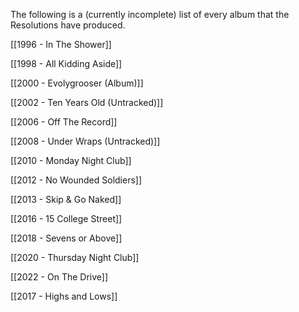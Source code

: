 The following is a (currently incomplete) list of every album that the Resolutions have produced.

[[1996 - In The Shower]]

[[1998 - All Kidding Aside]]

[[2000 - Evolygrooser (Album)]]

[[2002 - Ten Years Old (Untracked)]]

[[2006 - Off The Record]]

[[2008 - Under Wraps (Untracked)]]

[[2010 - Monday Night Club]]

[[2012 - No Wounded Soldiers]]

[[2013 - Skip & Go Naked]]

[[2016 - 15 College Street]]

[[2018 - Sevens or Above]]

[[2020 - Thursday Night Club]]

[[2022 - On The Drive]]

[[2017 - Highs and Lows]]
